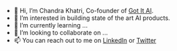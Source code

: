 - 👋 Hi, I’m Chandra Khatri, Co-founder of [Got It AI](https://got-it.ai/). 
- 👀 I’m interested in building state of the art AI products.
- 🌱 I’m currently learning ...
- 💞️ I’m looking to collaborate on ...
- 📫 You can reach out to me on [LinkedIn](https://www.linkedin.com/in/ckhatri/) or [Twitter](https://twitter.com/chandra_pkhatri)

<!---
chagri/chagri is a ✨ special ✨ repository because its `README.md` (this file) appears on your GitHub profile.
You can click the Preview link to take a look at your changes.
--->

